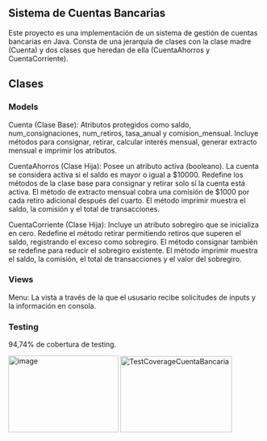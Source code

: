 ## Sistema de Cuentas Bancarias

Este proyecto es una implementación de un sistema de gestión de cuentas bancarias en Java. Consta de una jerarquía de clases con la clase madre (Cuenta) y dos clases que heredan de ella (CuentaAhorros y CuentaCorriente).

## Clases

### Models

Cuenta (Clase Base): Atributos protegidos como saldo, num_consignaciones, num_retiros, tasa_anual y comision_mensual. Incluye métodos para consignar, retirar, calcular interés mensual, generar extracto mensual e imprimir los atributos.

CuentaAhorros (Clase Hija): Posee un atributo activa (booleano). La cuenta se considera activa si el saldo es mayor o igual a $10000. Redefine los métodos de la clase base para consignar y retirar solo si la cuenta está activa. El método de extracto mensual cobra una comisión de $1000 por cada retiro adicional después del cuarto. El método imprimir muestra el saldo, la comisión y el total de transacciones.

CuentaCorriente (Clase Hija): Incluye un atributo sobregiro que se inicializa en cero. Redefine el método retirar permitiendo retiros que superen el saldo, registrando el exceso como sobregiro. El método consignar también se redefine para reducir el sobregiro existente. El método imprimir muestra el saldo, la comisión, el total de transacciones y el valor del sobregiro.

### Views

Menu: La vista a través de la que el ususario recibe solicitudes de inputs y la información en consola.

### Testing

94,74% de cobertura de testing.

<img width="218" height="152" alt="image" src="https://github.com/user-attachments/assets/287ebc87-ca74-4850-9986-aa3af85efeb9" />

<img width="221" height="151" alt="TestCoverageCuentaBancaria" src="https://github.com/user-attachments/assets/005574b3-2ca7-48f6-a863-c72df0d8899f" />




